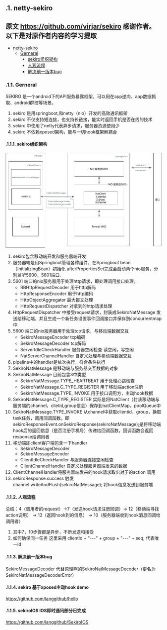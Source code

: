 ## .1. netty-sekiro
## 原文 https://github.com/virjar/sekiro 感谢作者。以下是对原作者内容的学习提取
<!-- TOC -->

- [netty-sekiro](#netty-sekiro)
    - [Gerneral](#gerneral)
        - [sekiro组织架构](#sekiro组织架构)
        - [人观流程](#人观流程)
        - [解决前一版本bug](#解决前一版本bug)

<!-- /TOC -->

### .1.1. Gerneral
SEKIRO 是一个android下的API服务暴露框架，可以用在app逆向、app数据抓取、android群控等场景。
1. sekiro 是用springboot,和netty（nio）开发的高效通讯框架
2. sekiro 不仅支持短连接，也支持长链接，能实时返回手机是否在线的技术
3. sekiro 中使用了netty代表异步请求，服务器资源使用少
4. sekiro 不依赖xposed架构，能与一切hook框架解耦合

#### .1.1.1. sekiro组织架构
![sekiro组织架构](/Sekiro%E6%9E%B6%E6%9E%84.png)

1. sekiro包含移动端开发和服务器端开发
2. 服务器端是用Springboot管理各种组件，在Springboot bean（InitializingBean）初始化 afterPropertiesSet完成会启动两个nio服务，分别监听5600，5601端口.
3. 5601 端口的nio服务器用于处理http请求，即处理调用接口处理。
    * RBHttpRequestDecoder 用于http解码
    * HttpResponseEncoder 用于http编码
    * HttpObjectAggregator 最大报文处理
    * HttpRequestDispatcher 对拿到的http请求处理
4. HttpRequestDispatcher 中接受request请求，封装成SekiroNatMessage 发送给移动端，并且生成一个新任务设置事件回调接口并保存到concurrentmap中.
5. 5600 端口的nio服务器用于处理tcp请求，与移动端数据交互
    * SekiroMessageEncoder tcp编码
    * SekiroMessageDecoder tcp解码
    * ServerIdleCheckHandler 服务器空闲检查 读空闲，写空闲
    * NatServerChannelHandler 自定义处理与移动端数据交互
6. pipeline中的handler是依次执行，符合条件执行
7. SekiroNatMessage 是移动端与服务器交互数据的对象
8. SekiroNatMessage 目前包含3中类型
    * SekiroNatMessage.TYPE_HEARTBEAT 用于处理心跳检查
    * SekiroNatMessage.C_TYPE_REGISTER 用于移动端action注册
    * SekiroNatMessage.TYPE_INVOKE 用于接口调用方，主动hook数据
9. SekiroNatMessage.C_TYPE_REGISTER 实际是将NatClient（封装移动端与服务端的channel，clietid,group信息）保存到natClientMap，poolQueue中
10. SekiroNatMessage.TYPE_INVOKE 从channel中获取clientid，group，换取task任务，调用回调函数。即sekiroResponseEvent.onSekiroResponse(sekiroNatMessage);是将移动端hook后的返回信息（是否注册手机号）传递给回调函数，回调函数会返回response给调用者
11. 移动端即client客户端包含一下handler
    * SekiroMessageDecoder
    * SekiroMessageEncoder
    * ClientIdleCheckHandler 与服务器连接空闲检查
    * ClientChannelHandler 自定义处理服务器端发来的数据
12. ClientChannelHandler将服务器端发来的hook请求取出对于的action 调用
13. sekiroResponse.success  触发channel.writeAndFlush(sekiroNatMessage); 将hook信息发送到服务端

#### .1.1.2. 人观流程
总结：4（调用者的request）->7（发送hook请求注册回调）-> 12（移动端寻找action调用） -> 13（返回hook到的信息） -> 10（服务器端收到hook消息回调给调用者）
1. 其中7，10步骤都是异步，不断发送和接受
2. 如何确保同一任务 这里采用 clientId + "---" + group + "---" + seq; 代表唯一id

#### .1.1.3. 解决前一版本bug
SekiroMessageDecoder 代替原理啊的SekiroNatMessageDecoder（更名为SekiroNatMessageDecoderError）

#### .1.1.4. sekiro 基于xposed主动hook demo
https://github.com/langgithub/hello
#### .1.1.5. sekiroIOS IOS即时通讯部分已完成
https://github.com/langgithub/SekiroIOS
